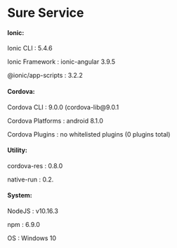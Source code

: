 # Sure Service

<h4>Ionic:</h4>

   <p>Ionic CLI          : 5.4.6</p>
   <p>Ionic Framework    : ionic-angular 3.9.5</p>
   <p>@ionic/app-scripts : 3.2.2</p>

<h4>Cordova:</h4>

   <p>Cordova CLI       : 9.0.0 (cordova-lib@9.0.1</p>
   <p>Cordova Platforms : android 8.1.0</p>
   <p>Cordova Plugins   : no whitelisted plugins (0 plugins total)</p>

<h4>Utility:</h4>

   <p>cordova-res : 0.8.0</p>
   <p>native-run  : 0.2.</p>

<h4>System:</h4>

   <p>NodeJS : v10.16.3</p>
   <p>npm    : 6.9.0</p>
   <p>OS     : Windows 10</p>
